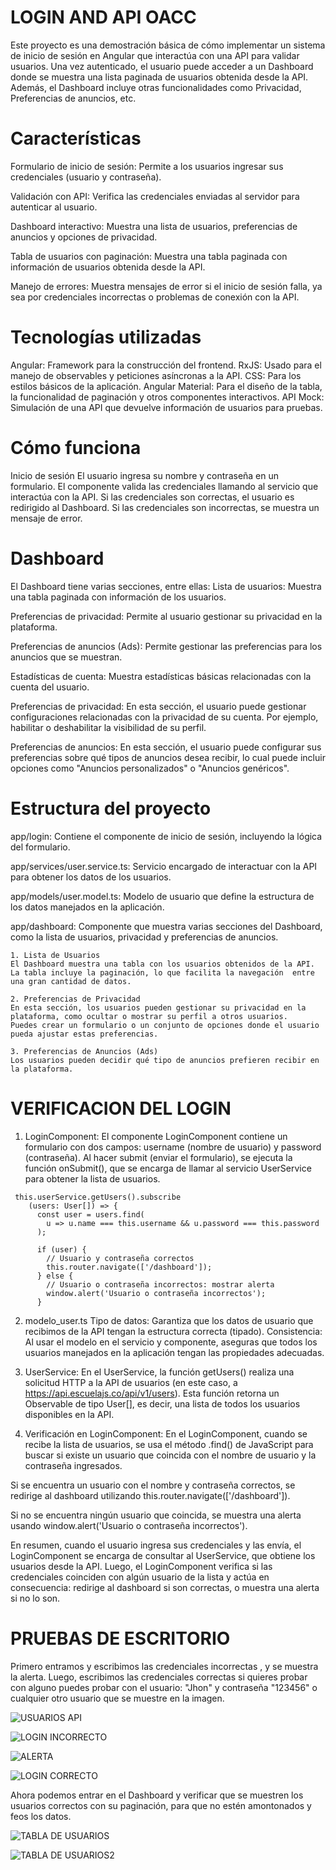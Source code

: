 # LOGIN AND API OACC 

Este proyecto es una demostración básica de cómo implementar un sistema de inicio de sesión en Angular que interactúa con una API para validar usuarios. Una vez autenticado, el usuario puede acceder a un Dashboard donde se muestra una lista paginada de usuarios obtenida desde la API. Además, el Dashboard incluye otras funcionalidades como Privacidad, Preferencias de anuncios, etc.

# Características

Formulario de inicio de sesión: Permite a los usuarios ingresar sus credenciales (usuario y contraseña).

Validación con API: Verifica las credenciales enviadas al servidor para autenticar al usuario.

Dashboard interactivo: Muestra una lista de usuarios, preferencias de anuncios y opciones de privacidad.

Tabla de usuarios con paginación: Muestra una tabla paginada con información de usuarios obtenida desde la API.

Manejo de errores: Muestra mensajes de error si el inicio de sesión falla, ya sea por credenciales incorrectas o problemas de conexión con la API.

# Tecnologías utilizadas

Angular: Framework para la construcción del frontend.
RxJS: Usado para el manejo de observables y peticiones asíncronas a la API.
CSS: Para los estilos básicos de la aplicación.
Angular Material: Para el diseño de la tabla, la funcionalidad de paginación y otros componentes interactivos.
API Mock: Simulación de una API que devuelve información de usuarios para pruebas.


# Cómo funciona
Inicio de sesión
El usuario ingresa su nombre y contraseña en un formulario.
El componente valida las credenciales llamando al servicio que interactúa con la API.
Si las credenciales son correctas, el usuario es redirigido al Dashboard.
Si las credenciales son incorrectas, se muestra un mensaje de error.

# Dashboard
El Dashboard tiene varias secciones, entre ellas:
Lista de usuarios: Muestra una tabla paginada con información de los usuarios.

Preferencias de privacidad: Permite al usuario gestionar su privacidad en la plataforma.

Preferencias de anuncios (Ads): Permite gestionar las preferencias para los anuncios que se muestran.

Estadísticas de cuenta: Muestra estadísticas básicas relacionadas con la cuenta del usuario.

Preferencias de privacidad:
En esta sección, el usuario puede gestionar configuraciones relacionadas con la privacidad de su cuenta. Por ejemplo, habilitar o deshabilitar la visibilidad de su perfil.

Preferencias de anuncios:
En esta sección, el usuario puede configurar sus preferencias sobre qué tipos de anuncios desea recibir, lo cual puede incluir opciones como "Anuncios personalizados" o "Anuncios genéricos".

# Estructura del proyecto
app/login: Contiene el componente de inicio de sesión, incluyendo la lógica del formulario.

app/services/user.service.ts: Servicio encargado de interactuar con la API para obtener los datos de los usuarios.

app/models/user.model.ts: Modelo de usuario que define la estructura de los datos manejados en la aplicación.

app/dashboard: Componente que muestra varias secciones del Dashboard, como la lista de usuarios, privacidad y preferencias de anuncios.

    1. Lista de Usuarios
    El Dashboard muestra una tabla con los usuarios obtenidos de la API. La tabla incluye la paginación, lo que facilita la navegación  entre una gran cantidad de datos.

    2. Preferencias de Privacidad
    En esta sección, los usuarios pueden gestionar su privacidad en la plataforma, como ocultar o mostrar su perfil a otros usuarios.   Puedes crear un formulario o un conjunto de opciones donde el usuario pueda ajustar estas preferencias.

    3. Preferencias de Anuncios (Ads)
    Los usuarios pueden decidir qué tipo de anuncios prefieren recibir en la plataforma.


# VERIFICACION DEL LOGIN
1. LoginComponent:
El componente LoginComponent contiene un formulario con dos campos: username (nombre de usuario) y password (contraseña).
Al hacer submit (enviar el formulario), se ejecuta la función onSubmit(), que se encarga de llamar al servicio UserService para obtener la lista de usuarios.

```
 this.userService.getUsers().subscribe
    (users: User[]) => {
      const user = users.find(
        u => u.name === this.username && u.password === this.password
      );

      if (user) {
        // Usuario y contraseña correctos
        this.router.navigate(['/dashboard']);
      } else {
        // Usuario o contraseña incorrectos: mostrar alerta
        window.alert('Usuario o contraseña incorrectos');
      }
 ```


2. modelo_user.ts
Tipo de datos: Garantiza que los datos de usuario que recibimos de la API tengan la estructura correcta (tipado).
Consistencia: Al usar el modelo en el servicio y componente, aseguras que todos los usuarios manejados en la aplicación tengan las propiedades adecuadas.

3. UserService:
En el UserService, la función getUsers() realiza una solicitud HTTP a la API de usuarios (en este caso, a https://api.escuelajs.co/api/v1/users).
Esta función retorna un Observable de tipo User[], es decir, una lista de todos los usuarios disponibles en la API.

4. Verificación en LoginComponent:
En el LoginComponent, cuando se recibe la lista de usuarios, se usa el método .find() de JavaScript para buscar si existe un usuario que coincida con el nombre de usuario y la contraseña ingresados.

Si se encuentra un usuario con el nombre y contraseña correctos, se redirige al dashboard utilizando this.router.navigate(['/dashboard']).

Si no se encuentra ningún usuario que coincida, se muestra una alerta usando window.alert('Usuario o contraseña incorrectos').

En resumen, cuando el usuario ingresa sus credenciales y las envía, el LoginComponent se encarga de consultar al UserService, que obtiene los usuarios desde la API. Luego, el LoginComponent verifica si las credenciales coinciden con algún usuario de la lista y actúa en consecuencia: redirige al dashboard si son correctas, o muestra una alerta si no lo son.

# PRUEBAS DE ESCRITORIO
Primero entramos y escribimos las credenciales incorrectas , y se muestra la alerta. Luego, escribimos las credenciales correctas
si quieres probar con alguno puedes probar con el usuario: "Jhon" y contraseña "123456" o cualquier otro usuario que se muestre en la imagen.

![USUARIOS API](src/assets/images/LISTA%20DE%20USUARIOS%20API.png)

![LOGIN INCORRECTO](src/assets/images/LOGIN%20INCORRECTO1.png)

![ALERTA](src/assets/images/LOGIN%20INCORRECTO2.png)

![LOGIN CORRECTO](src/assets/images/LOGIN%20CORRECTO.png)

Ahora podemos entrar en el Dashboard y verificar que se muestren los usuarios correctos con su paginación, para que no estén amontonados y feos los datos.

![TABLA DE USUARIOS](src/assets/images/TABLA%20DE%20USUARIOS.png)

![TABLA DE USUARIOS2](src/assets/images/TABLA%20DE%20USUARIOS2.png)










